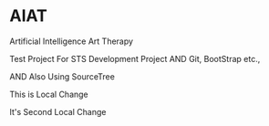 # AIAT
Artificial Intelligence Art Therapy

Test Project For STS Development Project AND Git, BootStrap etc.,

AND Also Using SourceTree

This is Local Change

It's Second Local Change